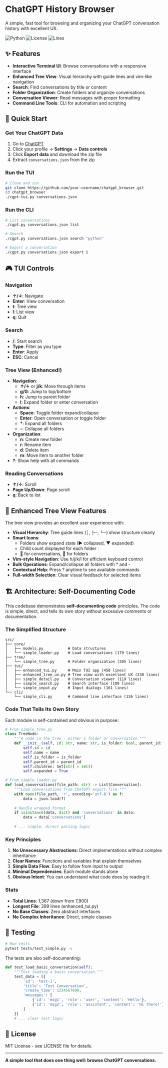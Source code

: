 # ChatGPT History Browser

A simple, fast tool for browsing and organizing your ChatGPT conversation history with excellent UX.

![Python](https://img.shields.io/badge/python-3.8+-blue.svg)
![License](https://img.shields.io/badge/license-MIT-green.svg)
![Lines](https://img.shields.io/badge/lines-1500-brightgreen.svg)

## ✨ Features

- **Interactive Terminal UI**: Browse conversations with a responsive interface
- **Enhanced Tree View**: Visual hierarchy with guide lines and vim-like navigation
- **Search**: Find conversations by title or content
- **Folder Organization**: Create folders and organize conversations
- **Conversation Viewer**: Read messages with proper formatting
- **Command Line Tools**: CLI for automation and scripting

## 🚀 Quick Start

### Get Your ChatGPT Data

1. Go to [ChatGPT](https://chat.openai.com)
2. Click your profile → **Settings** → **Data controls**
3. Click **Export data** and download the zip file
4. Extract `conversations.json` from the zip

### Run the TUI

```bash
# Clone and run
git clone https://github.com/your-username/chatgpt_browser.git
cd chatgpt_browser
./cgpt-tui.py conversations.json
```

### Run the CLI

```bash
# List conversations
./cgpt.py conversations.json list

# Search
./cgpt.py conversations.json search "python"

# Export a conversation
./cgpt.py conversations.json export 1
```

## 🎮 TUI Controls

### Navigation
- **↑/↓**: Navigate
- **Enter**: View conversation
- **t**: Tree view
- **l**: List view
- **q**: Quit

### Search
- **/**: Start search
- **Type**: Filter as you type
- **Enter**: Apply
- **ESC**: Cancel

### Tree View (Enhanced!)
- **Navigation**:
  - **↑/↓** or **j/k**: Move through items
  - **g/G**: Jump to top/bottom
  - **h**: Jump to parent folder
  - **l**: Expand folder or enter conversation
- **Actions**:
  - **Space**: Toggle folder expand/collapse
  - **Enter**: Open conversation or toggle folder
  - **\***: Expand all folders
  - **-**: Collapse all folders
- **Organization**:
  - **n**: Create new folder
  - **r**: Rename item
  - **d**: Delete item
  - **m**: Move item to another folder
- **?**: Show help with all commands

### Reading Conversations
- **↑/↓**: Scroll
- **Page Up/Down**: Page scroll
- **q**: Back to list

## 🌳 Enhanced Tree View Features

The tree view provides an excellent user experience with:

- **Visual Hierarchy**: Tree guide lines (│, ├─, └─) show structure clearly
- **Smart Icons**: 
  - Folders show expand state (▶ collapsed, ▼ expanded)
  - Child count displayed for each folder
  - 💬 for conversations, 📁 for folders
- **Vim-style Navigation**: Use h/j/k/l for efficient keyboard control
- **Bulk Operations**: Expand/collapse all folders with * and -
- **Contextual Help**: Press ? anytime to see available commands
- **Full-width Selection**: Clear visual feedback for selected items

## 🏗️ Architecture: Self-Documenting Code

This codebase demonstrates **self-documenting code** principles. The code is simple, direct, and tells its own story without excessive comments or documentation.

### The Simplified Structure

```
src/
├── core/
│   ├── models.py           # Data structures
│   └── simple_loader.py    # Load conversations (179 lines)
├── tree/
│   └── simple_tree.py      # Folder organization (205 lines)
├── tui/
│   ├── enhanced_tui.py     # Main TUI app (450 lines)
│   ├── enhanced_tree_ux.py # Tree view with excellent UX (230 lines)
│   ├── simple_detail.py    # Conversation viewer (119 lines)
│   ├── simple_search.py    # Search interface (109 lines)
│   └── simple_input.py     # Input dialogs (161 lines)
└── cli/
    └── simple_cli.py       # Command line interface (126 lines)
```

### Code That Tells Its Own Story

Each module is self-contained and obvious in purpose:

```python
# From simple_tree.py
class TreeNode:
    """A node in the tree - either a folder or conversation."""
    def __init__(self, id: str, name: str, is_folder: bool, parent_id: Optional[str] = None):
        self.id = id
        self.name = name
        self.is_folder = is_folder
        self.parent_id = parent_id
        self.children: Set[str] = set()
        self.expanded = True
```

```python
# From simple_loader.py
def load_conversations(file_path: str) -> List[Conversation]:
    """Load conversations from ChatGPT export file."""
    with open(file_path, 'r', encoding='utf-8') as f:
        data = json.load(f)
    
    # Handle wrapped format
    if isinstance(data, dict) and 'conversations' in data:
        data = data['conversations']
    
    # ... simple, direct parsing logic
```

### Key Principles

1. **No Unnecessary Abstractions**: Direct implementations without complex inheritance
2. **Clear Names**: Functions and variables that explain themselves
3. **Simple Data Flow**: Easy to follow from input to output
4. **Minimal Dependencies**: Each module stands alone
5. **Obvious Intent**: You can understand what code does by reading it

### Stats

- **Total Lines**: 1,367 (down from 7,900)
- **Longest File**: 399 lines (enhanced_tui.py)
- **No Base Classes**: Zero abstract interfaces
- **No Complex Inheritance**: Direct, simple classes

## 🧪 Testing

```bash
# Run tests
pytest tests/test_simple.py -v
```

The tests are also self-documenting:

```python
def test_load_basic_conversation(self):
    """Test loading a basic conversation."""
    test_data = [{
        'id': 'test-1',
        'title': 'Test Conversation',
        'create_time': 1234567890,
        'messages': [
            {'id': 'msg1', 'role': 'user', 'content': 'Hello'},
            {'id': 'msg2', 'role': 'assistant', 'content': 'Hi there!'}
        ]
    }]
    # ... clear test logic
```

## 📝 License

MIT License - see LICENSE file for details.

---

**A simple tool that does one thing well: browse ChatGPT conversations.**